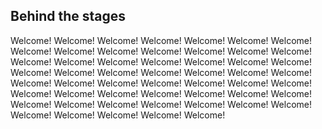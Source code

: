 ## Behind the stages

Welcome! Welcome! Welcome! Welcome! Welcome! Welcome! Welcome! Welcome! Welcome! Welcome! Welcome! Welcome! Welcome! Welcome! Welcome! Welcome! Welcome! Welcome! 
Welcome! Welcome! Welcome! Welcome! Welcome! Welcome! Welcome! Welcome! Welcome! Welcome! Welcome! Welcome! Welcome! Welcome! Welcome! Welcome! Welcome! Welcome! 
Welcome! Welcome! Welcome! Welcome! Welcome! Welcome! Welcome! Welcome! Welcome! Welcome! Welcome! Welcome! Welcome! Welcome! Welcome! Welcome! Welcome! Welcome! 